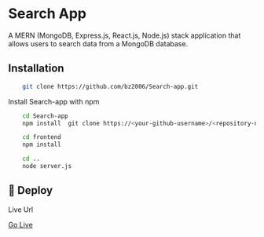 
# Search App

A MERN (MongoDB, Express.js, React.js, Node.js) stack application that allows users to search data from a MongoDB database.



## Installation


```bash
    git clone https://github.com/bz2006/Search-app.git
```
Install Search-app with npm

```bash
    cd Search-app
    npm install  git clone https://<your-github-username>/<repository-name>.git
```

```bash
    cd frontend
    npm install 
```

```bash
    cd ..
    node server.js
```
    
## 🔗 Deploy

Live Url

[Go Live](http://3.110.31.203/)

